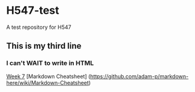 # H547-test
A test repository for H547
## This is my third line

### I can't WAIT to write in HTML
[Week 7](https://digitalpublichistory.wordpress.com/modules-spring-2020/skills/7-2/)
[Markdown Cheatsheet] (https://github.com/adam-p/markdown-here/wiki/Markdown-Cheatsheet)
